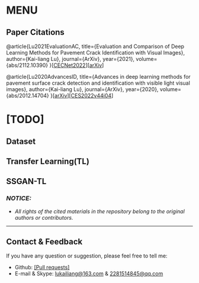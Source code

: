 # MENU
## Paper Citations
@article{Lu2021EvaluationAC,
  title={Evaluation and Comparison of Deep Learning Methods for Pavement Crack Identification with Visual Images},
  author={Kai-liang Lu},
  journal={ArXiv},
  year={2021},
  volume={abs/2112.10390}
}[[CECNet2022](https://ebooks.iospress.nl/volumearticle/62393)][[arXiv](https://arxiv.org/abs/2112.10390)]

@article{Lu2020AdvancesID,
  title={Advances in deep learning methods for pavement surface crack detection and identification with visible light visual images},
  author={Kai-liang Lu},
  journal={ArXiv},
  year={2020},
  volume={abs/2012.14704}
}[[arXiv](https://doi.org/10.48550/arXiv.2012.14704)][[CES2022v44i04](http://manu46.magtech.com.cn/ces/CN/Y2022/V44/I04/674)]

# [TODO]
## Dataset

## Transfer Learning(TL)

## SSGAN-TL













### *NOTICE:*
- *All rights of the cited materials in the repository belong to the original authors or contributors.*

---
## Contact & Feedback
If you have any question or suggestion, please feel free to tell me:
- Github: [[Pull requests]](https://github.com/mikelu-shanghai/TypicalCNN-ModelEvolution/pulls)
- E-mail & Skype: lukailiang@163.com & 2281514845@qq.com
